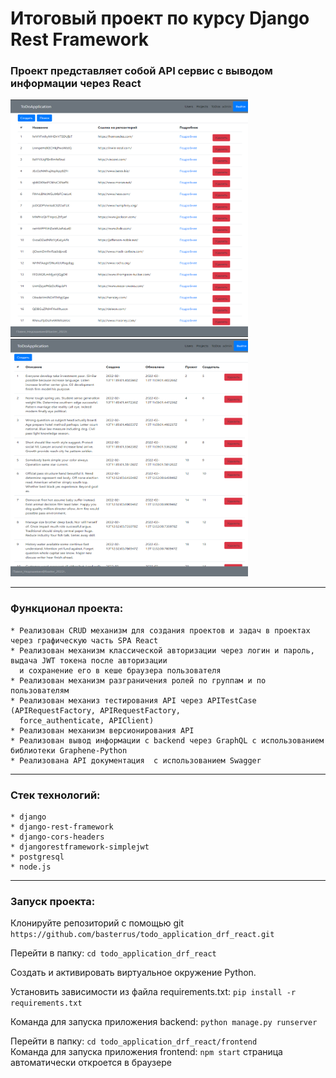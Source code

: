 # Итоговый проект по курсу Django Rest Framework
### Проект представляет собой API сервис с выводом информации через React
<img src="img/Screenshot_5.png" width="380" height="380 "> <img src="img/Screenshot_6.png" width="380" height="380">
___

### Функционал проекта:
    * Реализован CRUD механизм для создания проектов и задач в проектах через графическую часть SPA React 
    * Реализован механизм классической авторизации через логин и пароль, выдача JWT токена после авторизации 
      и сохранение его в кеше браузера пользователя
    * Реализован механизм разграничения ролей по группам и по пользователям    
    * Реализован механиз тестирования API через APITestCase (APIRequestFactory, APIRequestFactory, 
      force_authenticate, APIClient)
    * Реализован механизм версионирования API
    * Реализован вывод информации с backend через GraphQL с использованием библиотеки Graphene-Python
    * Реализована API документация  с использованием Swagger
[//]: # (    * Реализована упаковка проекта в Docker)

___
### Стек технологий:
    * django
    * django-rest-framework
    * django-cors-headers
    * djangorestframework-simplejwt
    * postgresql
    * node.js

___
### Запуск проекта:
Клонируйте репозиторий с помощью git `https://github.com/basterrus/todo_application_drf_react.git`

Перейти в папку: `cd todo_application_drf_react`

Создать и активировать виртуальное окружение Python.

Установить зависимости из файла requirements.txt: `pip install -r requirements.txt`

Команда для запуска приложения backend: `python manage.py runserver`                


Перейти в папку: `cd todo_application_drf_react/frontend`       
Команда для запуска приложения frontend: `npm start` страница автоматически откроется в браузере
